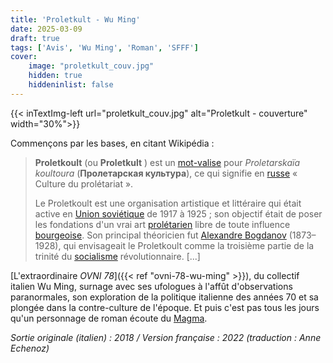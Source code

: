 ```yaml
---
title: 'Proletkult - Wu Ming'
date: 2025-03-09
draft: true
tags: ['Avis', 'Wu Ming', 'Roman', 'SFFF']
cover: 
    image: "proletkult_couv.jpg"
    hidden: true
    hiddeninlist: false
---
```

{{< inTextImg-left url="proletkult_couv.jpg" alt="Proletkult - couverture" width="30%">}}

Commençons par les bases, en citant Wikipédia :

> **Proletkoult** (ou **Proletkult** ) est un [mot-valise](https://fr.wikipedia.org/wiki/Mot-valise "Mot-valise") pour *Proletarskaïa koultoura* (**Пролетарская культура**), ce qui signifie en [russe](https://fr.wikipedia.org/wiki/Russe "Russe") « Culture du prolétariat ».
>
> Le Proletkoult est une organisation artistique et littéraire qui était active en [Union soviétique](https://fr.wikipedia.org/wiki/Union_des_r%C3%A9publiques_socialistes_sovi%C3%A9tiques "Union des républiques socialistes soviétiques") de 1917 à 1925 ; son objectif était de poser les fondations d'un vrai art [prolétarien](https://fr.wikipedia.org/wiki/Prol%C3%A9tariat "Prolétariat") libre de toute influence [bourgeoise](https://fr.wikipedia.org/wiki/Bourgeoisie "Bourgeoisie"). Son principal théoricien fut [Alexandre Bogdanov](https://fr.wikipedia.org/wiki/Alexandre_Bogdanov "Alexandre Bogdanov") (1873–1928), qui envisageait le Proletkoult comme la troisième partie de la trinité du [socialisme](https://fr.wikipedia.org/wiki/Socialisme "Socialisme") révolutionnaire. [...]



[L'extraordinaire _OVNI 78_]({{< ref "ovni-78-wu-ming" >}}), du collectif italien Wu Ming, surnage avec ses ufologues à l'affût d'observations paranormales, son exploration de la politique italienne des années 70 et sa plongée dans la contre-culture de l'époque. Et puis c'est pas tous les jours qu'un personnage de roman écoute du [Magma](https://www.youtube.com/watch?v=u8LUKYSJiY4).

_Sortie originale (italien) : 2018 / Version française : 2022 (traduction : Anne Echenoz)_
